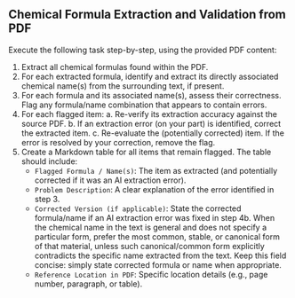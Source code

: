 ## **Chemical Formula Extraction and Validation from PDF**

Execute the following task step-by-step, using the provided PDF content:
1. Extract all chemical formulas found within the PDF.
2. For each extracted formula, identify and extract its directly associated chemical name(s) from the surrounding text, if present.
3. For each formula and its associated name(s), assess their correctness. Flag any formula/name combination that appears to contain errors.
4. For each flagged item: a. Re-verify its extraction accuracy against the source PDF. b. If an extraction error (on your part) is identified, correct the extracted item. c. Re-evaluate the (potentially corrected) item. If the error is resolved by your correction, remove the flag.
5. Create a Markdown table for all items that remain flagged. The table should include:
    - `Flagged Formula / Name(s)`: The item as extracted (and potentially corrected if it was an AI extraction error).
    - `Problem Description`: A clear explanation of the error identified in step 3.
    - `Corrected Version (if applicable)`: State the corrected formula/name if an AI extraction error was fixed in step 4b. When the chemical name in the text is general and does not specify a particular form, prefer the most common, stable, or canonical form of that material, unless such canonical/common form explicitly contradicts the specific name extracted from the text. Keep this field concise: simply state corrected formula or name when appropriate.
    - `Reference Location in PDF`: Specific location details (e.g., page number, paragraph, or table).
